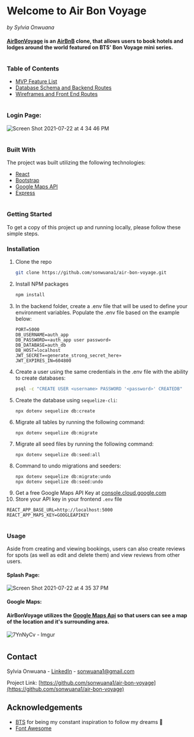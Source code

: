 


# Welcome to Air Bon Voyage
*by Sylvia Onwuana*
#### [AirBonVoyage](https://air-bon-voyage.herokuapp.com) is an [AirBnB](https://www.airbnb.com/) clone, that allows users to book hotels and lodges around the world featured on BTS' Bon Voyage mini series.
#

### Table of Contents
* [MVP Feature List](https://github.com/sonwuana1/air-bon-voyage/wiki/MVP-Feature-List)
* [Database Schema and Backend Routes](https://github.com/sonwuana1/air-bon-voyage/wiki/Database-Schema-and-Backend-Routes)
* [Wireframes and Front End Routes](https://github.com/sonwuana1/air-bon-voyage/wiki/Wireframes-and-Front-End-Routes)
#


### Login Page:
![Screen Shot 2021-07-22 at 4 34 46 PM](https://user-images.githubusercontent.com/69067446/126722095-f82dcb90-5af7-4ad9-89e6-dd3dc9659a2b.png)
#

### Built With
The project was built utilizing the following technologies:
* [React](https://reactjs.org/)
* [Bootstrap](https://getbootstrap.com)
* [Google Maps API](https://developers.google.com/maps/documentation)
* [Express](https://expressjs.com/)
#

### Getting Started

To get a copy of this project up and running locally, please follow these simple steps.

### Installation


1. Clone the repo
   ```sh
   git clone https://github.com/sonwuana1/air-bon-voyage.git
   ```
2. Install NPM packages
   ```sh
   npm install
   ```
3. In the backend folder, create a .env file that will be used to define your environment variables. Populate the .env file based on the example below:
   ```JS
   PORT=5000
   DB_USERNAME=auth_app
   DB_PASSWORD=«auth_app user password»
   DB_DATABASE=auth_db
   DB_HOST=localhost
   JWT_SECRET=«generate_strong_secret_here»
   JWT_EXPIRES_IN=604800
   ```
4. Create a user using the same credentials in the .env file with the ability to create databases:
   ```sh
   psql -c "CREATE USER <username> PASSWORD '<password>' CREATEDB"
   ```
5. Create the database using `sequelize-cli`:
   ```
   npx dotenv sequelize db:create
   ```
6. Migrate all tables by running the following command:
   ```
   npx dotenv sequelize db:migrate
   ```
7. Migrate all seed files by running the following command:
   ```
   npx dotenv sequelize db:seed:all
   ```
8. Command to undo migrations and seeders:
   ```
   npx dotenv sequelize db:migrate:undo
   npx dotenv sequelize db:seed:undo
   ```
9. Get a free Google Maps API Key at [console.cloud.google.com](https://console.cloud.google.com/)
10. Store your API key in your frontend `.env` file
   ```JS
   REACT_APP_BASE_URL=http://localhost:5000
   REACT_APP_MAPS_KEY=GOOGLEAPIKEY
   ```
#

### Usage

Aside from creating and viewing bookings, users can also create reviews for spots (as well as edit and delete them) and view reviews from other users.

#### Splash Page:
![Screen Shot 2021-07-22 at 4 35 37 PM](https://user-images.githubusercontent.com/69067446/126722186-c44d4b8a-b5f9-4df6-9bfb-bb86265819d3.png)

#### Google Maps:
#### AirBonVoyage utilizes the [Google Maps Api](https://developers.google.com/maps) so that users can see  a map of the location and it's surrounding area.
![7YnNyCv - Imgur](https://user-images.githubusercontent.com/69067446/135693091-d039b675-577c-42c7-9c0b-98b6d76c8176.png)
#

## Contact

Sylvia Onwuana - [LinkedIn](https://www.linkedin.com/in/sylvia-o/) - sonwuana1@gmail.com

Project Link: [https://github.com/sonwuana1/air-bon-voyage](https://github.com/sonwuana1/air-bon-voyage)

## Acknowledgements
* [BTS](https://youtu.be/5aPe9Uy10n4?t=420) for being my constant inspiration to follow my dreams 💜
* [Font Awesome](https://fontawesome.com)
